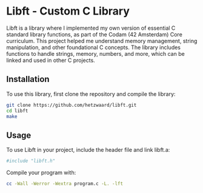 # Libft - Custom C Library

Libft is a library where I implemented my own version of essential C standard library functions, as part of the Codam (42 Amsterdam) Core curriculum. This project helped me understand memory management, string manipulation, and other foundational C concepts. The library includes functions to handle strings, memory, numbers, and more, which can be linked and used in other C projects.

## Installation
To use this library, first clone the repository and compile the library:
```bash
git clone https://github.com/hetzwaard/libft.git
cd libft
make
```
## Usage
To use Libft in your project, include the header file and link libft.a:
```bash
#include "libft.h"
```
Compile your program with:
```bash
cc -Wall -Werror -Wextra program.c -L. -lft
```
